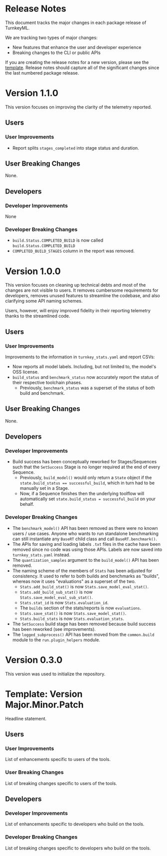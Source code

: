 # Release Notes

This document tracks the major changes in each package release of TurnkeyML.

We are tracking two types of major changes:
 - New features that enhance the user and developer experience
 - Breaking changes to the CLI or public APIs

If you are creating the release notes for a new version, please see the [template](#template-version-majorminorpatch). Release notes should capture all of the significant changes since the last numbered package release.

# Version 1.1.0

This version focuses on improving the clarity of the telemetry reported.

## Users

### User Improvements

- Report splits `stages_completed` into stage status and duration.

## User Breaking Changes

None.

## Developers

### Developer Improvements

None

### Developer Breaking Changes

- `build.Status.COMPLETED_BUILD` is now called `build.Status.COMPLETED_BUILD`
- `COMPLETED_BUILD_STAGES` column in the report was removed.

# Version 1.0.0

This version focuses on cleaning up technical debts and most of the changes are not visible to users. It removes cumbersome requirements for developers, removes unused features to streamline the codebase, and also clarifying some API naming schemes.

Users, however, will enjoy improved fidelity in their reporting telemetry thanks to the streamlined code.

## Users

### User Improvements

Improvements to the information in `turnkey_stats.yaml` and report CSVs:
 
 - Now reports all model labels. Including, but not limited to, the model's OSS license.
 - `build_status` and `benchmark_status` now accurately report the status of their respective toolchain phases.
     - Previously, `benchmark_status` was a superset of the status of both build and benchmark.

## User Breaking Changes

None.

## Developers

### Developer Improvements

 - Build success has been conceptually reworked for Stages/Sequences such that the `SetSuccess` Stage is no longer required at the end of every Sequence.
   - Previously, `build_model()` would only return a `State` object if the `state.build_status == successful_build`, which in turn had to be manually set in a Stage.
   - Now, if a Sequence finishes then the underlying toolflow will automatically set `state.build_status = successful_build` on your behalf.

### Developer Breaking Changes

 - The `benchmark_model()` API has been removed as there were no known users / use cases. Anyone who wants to run standalone benchmarking can still instantiate any `BaseRT` child class and call `BaseRT.benchmark()`.
 - The APIs for saving and loading labels `.txt` files in the cache have been removed since no code was using those APIs. Labels are now saved into `turnkey_stats.yaml` instead.
 - The `quantization_samples` argument to the `build_model()` API has been removed.
 - The naming scheme of the members of `Stats` has been adjusted for consistency. It used to refer to both builds and benchmarks as "builds", whereas now it uses "evaluations" as a superset of the two.
   - `Stats.add_build_stat()` is now `Stats.save_model_eval_stat()`.
   - `Stats.add_build_sub_stat()` is now `Stats.save_model_eval_sub_stat()`.
   - `Stats.stat_id` is now `Stats.evaluation_id`.
   - The `builds` section of the stats/reports is now `evaluations`.
   - `Stats.save_stat()` is now `Stats.save_model_stat()`.
   - `Stats.build_stats` is now `Stats.evaluation_stats`.
 - The `SetSuccess` build stage has been removed because build success has been reworked (see improvements).
 - The `logged_subprocess()` API has been moved from the `common.build` module to the `run.plugin_helpers` module.

# Version 0.3.0

This version was used to initialize the repository. 

# Template: Version Major.Minor.Patch

Headline statement.



## Users

### User Improvements

List of enhancements specific to users of the tools.

### User Breaking Changes

List of breaking changes specific to users of the tools.

## Developers

### Developer Improvements

List of enhancements specific to developers who build on the tools.

### Developer Breaking Changes

List of breaking changes specific to developers who build on the tools.
